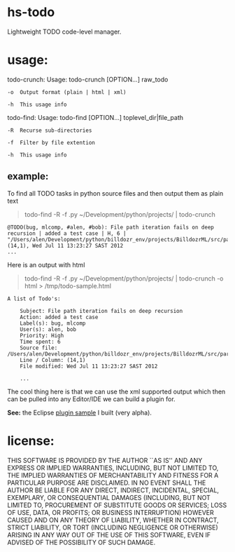 hs-todo
=======

Lightweight TODO code-level manager.

usage:
=============================

todo-crunch: Usage: todo-crunch [OPTION...] raw_todo

	-o	Output format (plain | html | xml)

	-h	This usage info

todo-find: Usage: todo-find [OPTION...] toplevel_dir|file_path

	-R	Recurse sub-directories

	-f	Filter by file extention

	-h	This usage info

example:
-----------------

To find all TODO tasks in python source files and then output them as plain text
> todo-find -R -f .py ~/Development/python/projects/ | todo-crunch

    @TODO(bug, mlcomp, #alen, #bob): File path iteration fails on deep recursion | added a test case | H, 6 | "/Users/alen/Development/python/billdozr_env/projects/BilldozrML/src/parser/load_data.py", (14,1), Wed Jul 11 13:23:27 SAST 2012
    ...

Here is an output with html
> todo-find -R -f .py ~/Development/python/projects/ | todo-crunch -o html > /tmp/todo-sample.html

    A list of Todo's:

		Subject: File path iteration fails on deep recursion
		Action: added a test case
		Label(s): bug, mlcomp
		User(s): alen, bob
		Priority: High
		Time spent: 6
		Source file: /Users/alen/Development/python/billdozr_env/projects/BilldozrML/src/parser/load_data.py
		Line / Column: (14,1)
		File modified: Wed Jul 11 13:23:27 SAST 2012

		...

The cool thing here is that we can use the xml supported output which then can be pulled into any Editor/IDE we can build a plugin for.

**See:** the Eclipse [plugin sample](https://github.com/billdozr/com.alenribic.atodo) I built (very alpha). 

license:
=============================

THIS SOFTWARE IS PROVIDED BY THE AUTHOR ``AS IS'' AND ANY EXPRESS OR
IMPLIED WARRANTIES, INCLUDING, BUT NOT LIMITED TO, THE IMPLIED WARRANTIES
OF MERCHANTABILITY AND FITNESS FOR A PARTICULAR PURPOSE ARE DISCLAIMED.
IN NO EVENT SHALL THE AUTHOR BE LIABLE FOR ANY DIRECT, INDIRECT,
INCIDENTAL, SPECIAL, EXEMPLARY, OR CONSEQUENTIAL DAMAGES (INCLUDING, BUT
NOT LIMITED TO, PROCUREMENT OF SUBSTITUTE GOODS OR SERVICES; LOSS OF USE,
DATA, OR PROFITS; OR BUSINESS INTERRUPTION) HOWEVER CAUSED AND ON ANY
THEORY OF LIABILITY, WHETHER IN CONTRACT, STRICT LIABILITY, OR TORT
(INCLUDING NEGLIGENCE OR OTHERWISE) ARISING IN ANY WAY OUT OF THE USE OF
THIS SOFTWARE, EVEN IF ADVISED OF THE POSSIBILITY OF SUCH DAMAGE.
